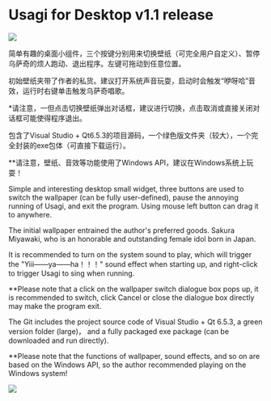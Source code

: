 # Usagi for Desktop v1.1 release

![](E:\Git\wallPaperDemo\wallPaperDemo\wallPaperDemo\resouces\mainCharacter\usagi\7.png)

简单有趣的桌面小组件，三个按键分别用来切换壁纸（可完全用户自定义）、暂停乌萨奇的烦人跑动、退出程序。左键可拖动到任意位置。

初始壁纸夹带了作者的私货。建议打开系统声音玩耍，启动时会触发“咿呀哈”音效，运行时右键单击触发乌萨奇唱歌。

*请注意，一但点击切换壁纸弹出对话框，建议进行切换，点击取消或直接关闭对话框可能使得程序退出。

包含了Visual Studio + Qt6.5.3的项目源码，一个绿色版文件夹（较大），一个完全封装的exe包体（可直接下载运行）。

**请注意，壁纸、音效等功能使用了Windows API，建议在Windows系统上玩耍！

Simple and interesting desktop small widget, three buttons are used to switch the wallpaper (can be fully user-defined), pause the annoying running of Usagi, and exit the program. Using mouse left button can drag it to anywhere.

The initial wallpaper entrained the author's preferred goods. Sakura Miyawaki,  who is an honorable and outstanding female idol born in Japan.

It is recommended to turn on the system sound to play, which will trigger the "Yiii——ya——ha！！！" sound effect when starting up, and right-click to trigger Usagi to sing when running.

**Please note that a click on the wallpaper switch dialogue box pops up, it is recommended to switch, click Cancel or close the dialogue box directly may make the program exit.

The Git includes the project source code of Visual Studio + Qt 6.5.3, a green version folder (large)， and a fully packaged exe package (can be downloaded and run directly).

**Please note that the functions of wallpaper, sound effects, and so on are based on the Windows API, so the author recommended playing on the Windows system!

![](C:\Users\23962\Desktop\005M7XdTly1hkl6s6tp0gj30hs0h8gmj.jpg)
